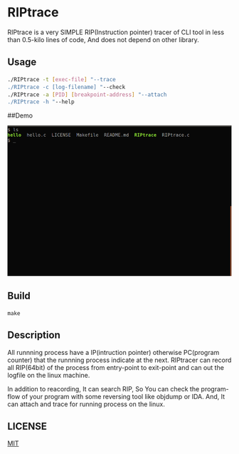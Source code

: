 # RIPtrace

RIPtrace is a very SIMPLE RIP(Instruction pointer) tracer of CLI tool in less than 0.5-kilo lines of code, And does not depend on other library.

## Usage

```bash
./RIPtrace -t [exec-file] "--trace
./RIPtrace -c [log-filename] "--check
./RIPtrace -a [PID] [breakpoint-address] "--attach
./RIPtrace -h "--help
```
  

 
##Demo

![](https://github.com/cakeoomoo/RIPtrace/blob/master/demo.gif)



## Build

```
make  
```

## Description

All runnning process have a IP(intruction pointer) otherwise PC(program counter) that the runnning process indicate at the next.
RIPtracer can record all RIP(64bit) of the process from entry-point to exit-point and can out the logfile on the linux machine.
  
In addition to reacording, It can search RIP, So You can check the program-flow of your program with some reversing tool like objdump or IDA.
And, It can attach and trace for running process on the linux.
  

## LICENSE

[MIT](http://b4b4r07.mit-license.org)

